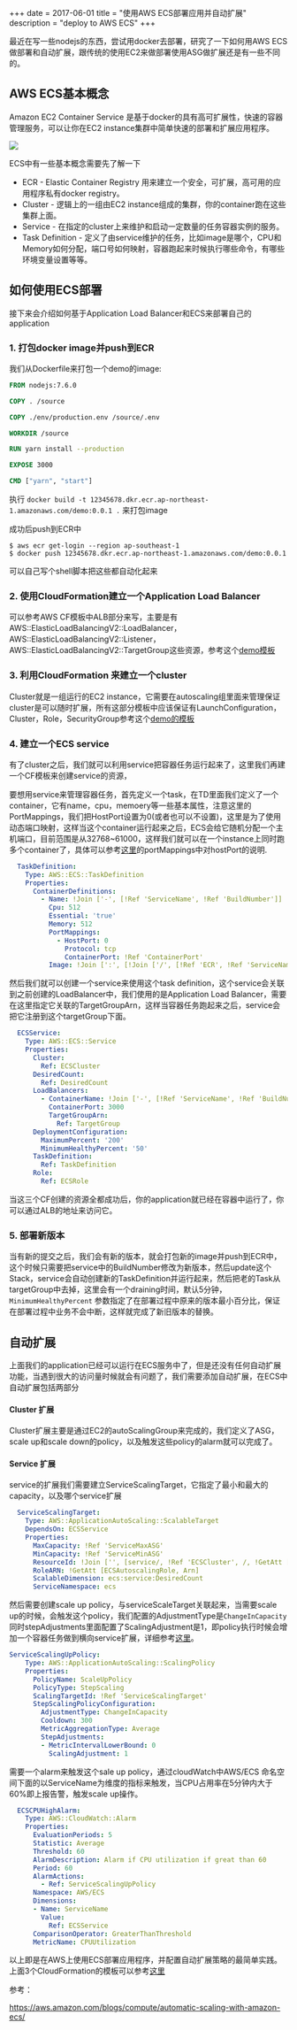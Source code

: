 +++
date =  2017-06-01
title = "使用AWS ECS部署应用并自动扩展"
description = "deploy to AWS ECS"
+++

最近在写一些nodejs的东西，尝试用docker去部署，研究了一下如何用AWS ECS做部署和自动扩展，跟传统的使用EC2来做部署使用ASG做扩展还是有一些不同的。

## AWS ECS基本概念
Amazon EC2 Container Service 是基于docker的具有高可扩展性，快速的容器管理服务，可以让你在EC2 instance集群中简单快速的部署和扩展应用程序。

![](https://ws4.sinaimg.cn/large/006tKfTcly1fg78xsfn3jj315u0e60w0.jpg)

ECS中有一些基本概念需要先了解一下

* ECR - Elastic Container Registry 用来建立一个安全，可扩展，高可用的应用程序私有docker registry。
* Cluster - 逻辑上的一组由EC2 instance组成的集群，你的container跑在这些集群上面。
* Service - 在指定的cluster上来维护和启动一定数量的任务容器实例的服务。
* Task Definition - 定义了由service维护的任务，比如image是哪个，CPU和Memory如何分配，端口号如何映射，容器跑起来时候执行哪些命令，有哪些环境变量设置等等。

## 如何使用ECS部署

接下来会介绍如何基于Application Load Balancer和ECS来部署自己的application

### 1. 打包docker image并push到ECR

我们从Dockerfile来打包一个demo的image:

```dockerfile
FROM nodejs:7.6.0

COPY . /source

COPY ./env/production.env /source/.env

WORKDIR /source

RUN yarn install --production

EXPOSE 3000

CMD ["yarn", "start"]

```

执行 `docker build -t 12345678.dkr.ecr.ap-northeast-1.amazonaws.com/demo:0.0.1 .`  来打包image

成功后push到ECR中 

```shell
$ aws ecr get-login --region ap-southeast-1
$ docker push 12345678.dkr.ecr.ap-northeast-1.amazonaws.com/demo:0.0.1
```

可以自己写个shell脚本把这些都自动化起来

### 2. 使用CloudFormation建立一个Application Load Balancer

可以参考AWS CF模板中ALB部分来写，主要是有AWS::ElasticLoadBalancingV2::LoadBalancer， AWS::ElasticLoadBalancingV2::Listener，AWS::ElasticLoadBalancingV2::TargetGroup这些资源，参考这个[demo模板](https://github.com/liul85/Autoscale-with-AWS--ECS/blob/master/alb.yml)

### 3. 利用CloudFormation 来建立一个cluster

Cluster就是一组运行的EC2 instance，它需要在autoscaling组里面来管理保证cluster是可以随时扩展，所有这部分模板中应该保证有LaunchConfiguration， Cluster，Role，SecurityGroup参考这个[demo的模板](https://github.com/liul85/Autoscale-with-AWS--ECS/blob/master/cluster.yml)

### 4. 建立一个ECS service

有了cluster之后，我们就可以利用service把容器任务运行起来了，这里我们再建一个CF模板来创建service的资源，

要想用service来管理容器任务，首先定义一个task，在TD里面我们定义了一个container，它有name，cpu，memoery等一些基本属性，注意这里的PortMappings，我们把HostPort设置为0(或者也可以不设置)，这里是为了使用动态端口映射，这样当这个container运行起来之后，ECS会给它随机分配一个主机端口，目前范围是从32768~61000，这样我们就可以在一个instance上同时跑多个container了，具体可以参考[这里](http://docs.aws.amazon.com/AmazonECS/latest/developerguide/task_definition_parameters.html)的portMappings中对hostPort的说明.

```yaml
  TaskDefinition:
    Type: AWS::ECS::TaskDefinition
    Properties:
      ContainerDefinitions:
        - Name: !Join ['-', [!Ref 'ServiceName', !Ref 'BuildNumber']]
          Cpu: 512
          Essential: 'true'
          Memory: 512
          PortMappings:
            - HostPort: 0
              Protocol: tcp
              ContainerPort: !Ref 'ContainerPort'
          Image: !Join [':', [!Join ['/', [!Ref 'ECR', !Ref 'ServiceName']], !Ref 'BuildNumber']]
```

然后我们就可以创建一个service来使用这个task definition，这个service会关联到之前创建的LoadBalancer中，我们使用的是Application Load Balancer，需要在这里指定它关联的TargetGroupArn，这样当容器任务跑起来之后，service会把它注册到这个targetGroup下面。

```yaml
  ECSService:
    Type: AWS::ECS::Service
    Properties:
      Cluster:
        Ref: ECSCluster
      DesiredCount:
        Ref: DesiredCount
      LoadBalancers:
        - ContainerName: !Join ['-', [!Ref 'ServiceName', !Ref 'BuildNumber']]
          ContainerPort: 3000
          TargetGroupArn:
            Ref: TargetGroup
      DeploymentConfiguration:
        MaximumPercent: '200'
        MinimumHealthyPercent: '50'
      TaskDefinition:
        Ref: TaskDefinition
      Role:
        Ref: ECSRole
```

当这三个CF创建的资源全都成功后，你的application就已经在容器中运行了，你可以通过ALB的地址来访问它。

### 5. 部署新版本

当有新的提交之后，我们会有新的版本，就会打包新的image并push到ECR中，这个时候只需要把service中的BuildNumber修改为新版本，然后update这个Stack，service会自动创建新的TaskDefinition并运行起来，然后把老的Task从targetGroup中去掉，这里会有一个draining时间，默认5分钟，`MinimumHealthyPercent`  参数指定了在部署过程中原来的版本最小百分比，保证在部署过程中业务不会中断，这样就完成了新旧版本的替换。

## 自动扩展

上面我们的application已经可以运行在ECS服务中了，但是还没有任何自动扩展功能，当遇到很大的访问量时候就会有问题了，我们需要添加自动扩展，在ECS中自动扩展包括两部分

#### Cluster 扩展

Cluster扩展主要是通过EC2的autoScalingGroup来完成的，我们定义了ASG，scale up和scale down的policy，以及触发这些policy的alarm就可以完成了。

#### Service 扩展

service的扩展我们需要建立ServiceScalingTarget，它指定了最小和最大的capacity，以及哪个service扩展

```yaml
  ServiceScalingTarget:
    Type: AWS::ApplicationAutoScaling::ScalableTarget
    DependsOn: ECSService
    Properties:
      MaxCapacity: !Ref 'ServiceMaxASG'
      MinCapacity: !Ref 'ServiceMinASG'
      ResourceId: !Join ['', [service/, !Ref 'ECSCluster', /, !GetAtt [ECSService, Name]]]
      RoleARN: !GetAtt [ECSAutoscalingRole, Arn]
      ScalableDimension: ecs:service:DesiredCount
      ServiceNamespace: ecs
```

然后需要创建scale up policy，与serviceScaleTarget关联起来，当需要scale up的时候，会触发这个policy，我们配置的AdjustmentType是`ChangeInCapacity`同时stepAdjustments里面配置了ScalingAdjustment是1，即policy执行时候会增加一个容器任务做到横向service扩展，详细参考[这里](http://docs.aws.amazon.com/AWSCloudFormation/latest/UserGuide/aws-properties-applicationautoscaling-scalingpolicy-stepscalingpolicyconfiguration.html#cfn-applicationautoscaling-scalingpolicy-stepscalingpolicyconfiguration-stepadjustments)。

```Yaml
ServiceScalingUpPolicy:
    Type: AWS::ApplicationAutoScaling::ScalingPolicy
    Properties:
      PolicyName: ScaleUpPolicy
      PolicyType: StepScaling
      ScalingTargetId: !Ref 'ServiceScalingTarget'
      StepScalingPolicyConfiguration:
        AdjustmentType: ChangeInCapacity
        Cooldown: 300
        MetricAggregationType: Average
        StepAdjustments:
        - MetricIntervalLowerBound: 0
          ScalingAdjustment: 1
```

需要一个alarm来触发这个sale up policy，通过cloudWatch中AWS/ECS 命名空间下面的以ServiceName为维度的指标来触发，当CPU占用率在5分钟内大于60%即上报告警，触发scale up操作。

```yaml
  ECSCPUHighAlarm:
    Type: AWS::CloudWatch::Alarm
    Properties:
      EvaluationPeriods: 5
      Statistic: Average
      Threshold: 60
      AlarmDescription: Alarm if CPU utilization if great than 60
      Period: 60
      AlarmActions:
        - Ref: ServiceScalingUpPolicy
      Namespace: AWS/ECS
      Dimensions:
      - Name: ServiceName
        Value:
          Ref: ECSService
      ComparisonOperator: GreaterThanThreshold
      MetricName: CPUUtilization
```

以上即是在AWS上使用ECS部署应用程序，并配置自动扩展策略的最简单实践。上面3个CloudFormation的模板可以参考[这里](https://github.com/liul85/Autoscale-with-AWS--ECS)



参考：

https://aws.amazon.com/blogs/compute/automatic-scaling-with-amazon-ecs/
